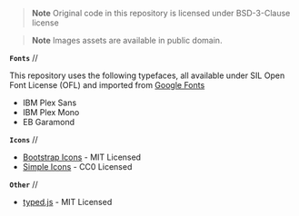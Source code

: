 > **Note**
> Original code in this repository is licensed under BSD-3-Clause license

> **Note**
> Images assets are available in public domain.


**`Fonts`** //  

 This repository uses the following typefaces, all available under SIL Open Font License (OFL) and imported from [Google Fonts](https://fonts.google.com/)

 - IBM Plex Sans
 - IBM Plex Mono
 - EB Garamond

**`Icons`** //  

 - [Bootstrap Icons](https://icons.getbootstrap.com/) - MIT Licensed
 - [Simple Icons](https://simpleicons.org) - CC0 Licensed

**`Other`** //  

 - [typed.js](https://github.com/mattboldt/typed.js/) - MIT Licensed